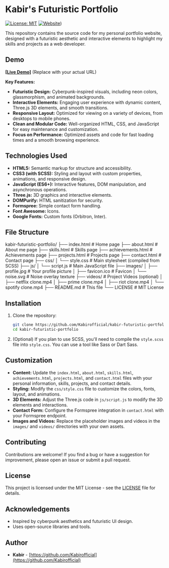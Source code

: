 # Kabir's Futuristic Portfolio

[![License: MIT](https://img.shields.io/badge/License-MIT-yellow.svg)](https://opensource.org/licenses/MIT)
[![Website](https://img.shields.io/badge/Website-Online-brightgreen)](https://kabirofficial.github.io/kabir-futuristic-portfolio/))

This repository contains the source code for my personal portfolio website, designed with a futuristic aesthetic and interactive elements to highlight my skills and projects as a web developer.

## Demo

[**[Live Demo]**](YourWebsiteURLHere) (Replace with your actual URL)

**Key Features:**

*   **Futuristic Design:** Cyberpunk-inspired visuals, including neon colors, glassmorphism, and animated backgrounds.
*   **Interactive Elements:**  Engaging user experience with dynamic content, Three.js 3D elements, and smooth transitions.
*   **Responsive Layout:**  Optimized for viewing on a variety of devices, from desktops to mobile phones.
*   **Clean and Modular Code:**  Well-organized HTML, CSS, and JavaScript for easy maintenance and customization.
*   **Focus on Performance:**  Optimized assets and code for fast loading times and a smooth browsing experience.

## Technologies Used

*   **HTML5:** Semantic markup for structure and accessibility.
*   **CSS3 (with SCSS):**  Styling and layout with custom properties, animations, and responsive design.
*   **JavaScript (ES6+):**  Interactive features, DOM manipulation, and asynchronous operations.
*   **Three.js:**  3D graphics and interactive elements.
*   **DOMPurify:**  HTML sanitization for security.
*   **Formspree:**  Simple contact form handling.
*   **Font Awesome:**  Icons.
*   **Google Fonts:**  Custom fonts (Orbitron, Inter).

## File Structure
kabir-futuristic-portfolio/
├── index.html # Home page
├── about.html # About me page
├── skills.html # Skills page
├── achievements.html # Achievements page
├── projects.html # Projects page
├── contact.html # Contact page
├── css/
│ └── style.css # Main stylesheet (compiled from SCSS)
├── js/
│ └── script.js # Main JavaScript file
├── images/
│ ├── profile.jpg # Your profile picture
│ ├── favicon.ico # Favicon
│ └── noise.svg # Noise overlay texture
├── videos/ # Project Videos (optional)
│ ├── netflix clone.mp4
│ ├── prime clone.mp4
│ ├── riot clone.mp4
│ └── spotify clone.mp4
├── README.md # This file
└── LICENSE # MIT License


## Installation

1.  Clone the repository:

    ```bash
    git clone https://github.com/Kabirofficial/kabir-futuristic-portfolio.git
    cd kabir-futuristic-portfolio
    ```

2.  (Optional) If you plan to use SCSS, you'll need to compile the `style.scss` file into `style.css`. You can use a tool like Sass or Dart Sass.

## Customization

*   **Content:** Update the `index.html`, `about.html`, `skills.html`, `achievements.html`, `projects.html`, and `contact.html` files with your personal information, skills, projects, and contact details.
*   **Styling:**  Modify the `css/style.css` file to customize the colors, fonts, layout, and animations.
*   **3D Elements:**  Adjust the Three.js code in `js/script.js` to modify the 3D elements and interactions.
*   **Contact Form:** Configure the Formspree integration in `contact.html` with your Formspree endpoint.
*   **Images and Videos:** Replace the placeholder images and videos in the `images/` and `videos/` directories with your own assets.

## Contributing

Contributions are welcome! If you find a bug or have a suggestion for improvement, please open an issue or submit a pull request.

## License

This project is licensed under the MIT License - see the [LICENSE](LICENSE) file for details.

## Acknowledgements

*   Inspired by cyberpunk aesthetics and futuristic UI design.
*   Uses open-source libraries and tools.

## Author

*   **Kabir** - [https://github.com/Kabirofficial](https://github.com/Kabirofficial)

